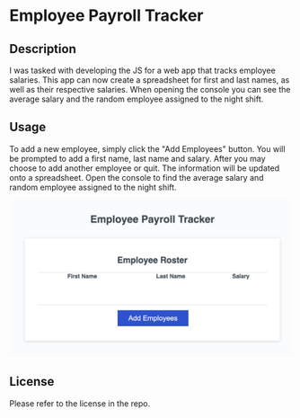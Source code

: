 # Employee Payroll Tracker

## Description

I was tasked with developing the JS for a web app that tracks employee salaries. This app can now create a spreadsheet for first and last names, as well as their respective salaries. When opening the console you can see the average salary and the random employee assigned to the night shift.

## Usage

To add a new employee, simply click the "Add Employees" button. You will be prompted to add a first name, last name and salary. After you may choose to add another employee or quit. The information will be updated onto a spreadsheet. Open the console to find the average salary and random employee assigned to the night shift.

![Screenshot](./Assets/screenshot.png)   

## License

Please refer to the license in the repo.
